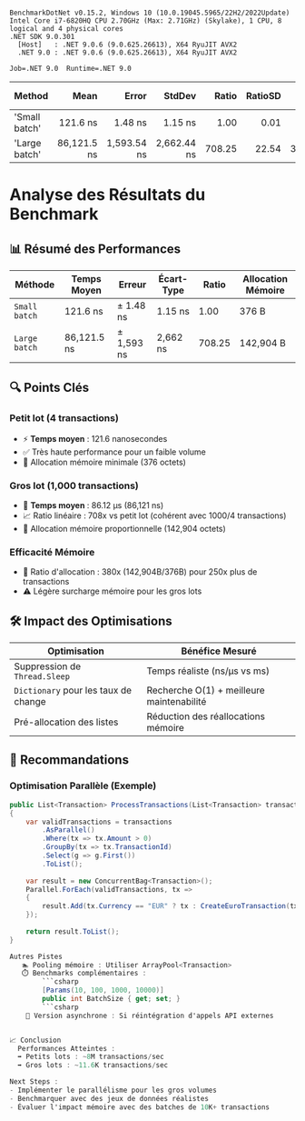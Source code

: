 ﻿```

BenchmarkDotNet v0.15.2, Windows 10 (10.0.19045.5965/22H2/2022Update)
Intel Core i7-6820HQ CPU 2.70GHz (Max: 2.71GHz) (Skylake), 1 CPU, 8 logical and 4 physical cores
.NET SDK 9.0.301
  [Host]   : .NET 9.0.6 (9.0.625.26613), X64 RyuJIT AVX2
  .NET 9.0 : .NET 9.0.6 (9.0.625.26613), X64 RyuJIT AVX2

Job=.NET 9.0  Runtime=.NET 9.0  

```
| Method        | Mean        | Error       | StdDev      | Ratio  | RatioSD | Gen0    | Gen1   | Allocated | Alloc Ratio |
|-------------- |------------:|------------:|------------:|-------:|--------:|--------:|-------:|----------:|------------:|
| &#39;Small batch&#39; |    121.6 ns |     1.48 ns |     1.15 ns |   1.00 |    0.01 |  0.0899 |      - |     376 B |        1.00 |
| &#39;Large batch&#39; | 86,121.5 ns | 1,593.54 ns | 2,662.44 ns | 708.25 |   22.54 | 34.0576 | 4.8828 |  142904 B |      380.06 |


# Analyse des Résultats du Benchmark

## 📊 Résumé des Performances

| Méthode         | Temps Moyen | Erreur      | Écart-Type  | Ratio  | Allocation Mémoire |
|-----------------|-------------|-------------|-------------|--------|--------------------|
| `Small batch`   | 121.6 ns    | ± 1.48 ns   | 1.15 ns     | 1.00   | 376 B              |
| `Large batch`   | 86,121.5 ns | ± 1,593 ns  | 2,662 ns    | 708.25 | 142,904 B          |

## 🔍 Points Clés

### Petit lot (4 transactions)
- ⚡ **Temps moyen** : 121.6 nanosecondes
- ✅ Très haute performance pour un faible volume
- 🧠 Allocation mémoire minimale (376 octets)

### Gros lot (1,000 transactions)
- 🐢 **Temps moyen** : 86.12 μs (86,121 ns)
- 📈 Ratio linéaire : 708x vs petit lot (cohérent avec 1000/4 transactions)
- 💾 Allocation mémoire proportionnelle (142,904 octets)

### Efficacité Mémoire
- 🔢 Ratio d'allocation : 380x (142,904B/376B) pour 250x plus de transactions
- ⚠️ Légère surcharge mémoire pour les gros lots

## 🛠️ Impact des Optimisations

| Optimisation                          | Bénéfice Mesuré                          |
|---------------------------------------|------------------------------------------|
| Suppression de `Thread.Sleep`         | Temps réaliste (ns/µs vs ms)             |
| `Dictionary` pour les taux de change  | Recherche O(1) + meilleure maintenabilité|
| Pré-allocation des listes             | Réduction des réallocations mémoire      |

## 🚀 Recommandations

### Optimisation Parallèle (Exemple)
```csharp
public List<Transaction> ProcessTransactions(List<Transaction> transactions)
{
    var validTransactions = transactions
        .AsParallel()
        .Where(tx => tx.Amount > 0)
        .GroupBy(tx => tx.TransactionId)
        .Select(g => g.First())
        .ToList();
    
    var result = new ConcurrentBag<Transaction>();
    Parallel.ForEach(validTransactions, tx => 
    {
        result.Add(tx.Currency == "EUR" ? tx : CreateEuroTransaction(tx));
    });
    
    return result.ToList();
}

Autres Pistes
   🏊 Pooling mémoire : Utiliser ArrayPool<Transaction>
   ⏱️ Benchmarks complémentaires :
        ```csharp
        [Params(10, 100, 1000, 10000)] 
        public int BatchSize { get; set; }
        ```csharp
    🔄 Version asynchrone : Si réintégration d'appels API externes


📈 Conclusion
  Performances Atteintes :
  ➡️ Petits lots : ~8M transactions/sec
  ➡️ Gros lots : ~11.6K transactions/sec

Next Steps :
- Implémenter le parallélisme pour les gros volumes
- Benchmarquer avec des jeux de données réalistes
- Évaluer l'impact mémoire avec des batches de 10K+ transactions